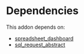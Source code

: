 # Dependencies

This addon depends on:

- [spreadsheet_dashboard](https://github.com/bringout/oca-ocb-report/tree/81d71123550c2c3b634c215ba614cb7229a5c93c/odoo-bringout-oca-ocb-spreadsheet_dashboard)
- [sql_request_abstract](https://github.com/bringout/oca-report)
